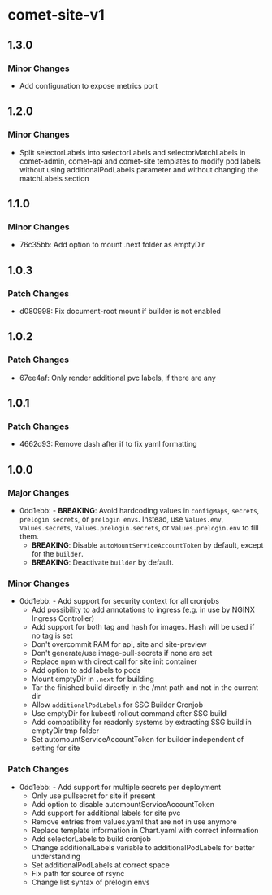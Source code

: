# comet-site-v1

## 1.3.0

### Minor Changes

-   Add configuration to expose metrics port

## 1.2.0

### Minor Changes

-   Split selectorLabels into selectorLabels and selectorMatchLabels in comet-admin, comet-api and comet-site templates to modify pod labels without using additionalPodLabels parameter and without changing the matchLabels section

## 1.1.0

### Minor Changes

-   76c35bb: Add option to mount .next folder as emptyDir

## 1.0.3

### Patch Changes

-   d080998: Fix document-root mount if builder is not enabled

## 1.0.2

### Patch Changes

-   67ee4af: Only render additional pvc labels, if there are any

## 1.0.1

### Patch Changes

-   4662d93: Remove dash after if to fix yaml formatting

## 1.0.0

### Major Changes

-   0dd1ebb: - **BREAKING**: Avoid hardcoding values in `configMaps`, `secrets`, `prelogin secrets`, or `prelogin envs`. Instead, use `Values.env`, `Values.secrets`, `Values.prelogin.secrets`, or `Values.prelogin.env` to fill them.
    -   **BREAKING**: Disable `autoMountServiceAccountToken` by default, except for the `builder`.
    -   **BREAKING**: Deactivate `builder` by default.

### Minor Changes

-   0dd1ebb: - Add support for security context for all cronjobs
    -   Add possibility to add annotations to ingress (e.g. in use by NGINX Ingress Controller)
    -   Add support for both tag and hash for images. Hash will be used if no tag is set
    -   Don't overcommit RAM for api, site and site-preview
    -   Don't generate/use image-pull-secrets if none are set
    -   Replace npm with direct call for site init container
    -   Add option to add labels to pods
    -   Mount emptyDir in `.next` for building
    -   Tar the finished build directly in the /mnt path and not in the current dir
    -   Allow `additionalPodLabels` for SSG Builder Cronjob
    -   Use emptyDir for kubectl rollout command after SSG build
    -   Add compatibility for readonly systems by extracting SSG build in emptyDir tmp folder
    -   Set automountServiceAccountToken for builder independent of setting for site

### Patch Changes

-   0dd1ebb: - Add support for multiple secrets per deployment
    -   Only use pullsecret for site if present
    -   Add option to disable automountServiceAccountToken
    -   Add support for additional labels for site pvc
    -   Remove entries from values.yaml that are not in use anymore
    -   Replace template information in Chart.yaml with correct information
    -   Add selectorLabels to build cronjob
    -   Change additionalLabels variable to additionalPodLabels for better understanding
    -   Set additionalPodLabels at correct space
    -   Fix path for source of rsync
    -   Change list syntax of prelogin envs
